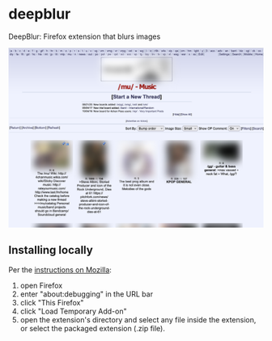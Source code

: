 # deepblur
DeepBlur: Firefox extension that blurs images

<img src="example.png">

## Installing locally

Per the [instructions on Mozilla](https://extensionworkshop.com/documentation/develop/temporary-installation-in-firefox/):

1. open Firefox
2. enter "about:debugging" in the URL bar
3. click "This Firefox"
4. click "Load Temporary Add-on"
5. open the extension's directory and select any file inside the extension, or select the packaged extension (.zip file).